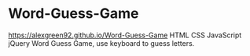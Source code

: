 # Word-Guess-Game
https://alexgreen92.github.io/Word-Guess-Game
HTML CSS JavaScript jQuery
Word Guess Game, use keyboard to guess letters.
